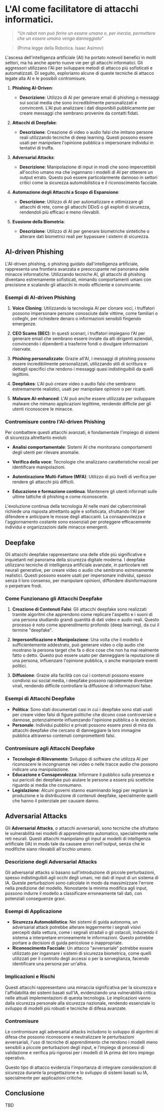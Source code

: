 

# L'AI come facilitatore di attacchi informatici.

> *“Un robot non può ferire un essere umano o, per inerzia, permettere che un essere umano venga danneggiato“*

> (Prima legge della Robotica. Isaac Asimov)

L'ascesa dell'intelligenza artificiale (AI) ha portato notevoli benefici in molti settori, ma ha anche aperto nuove vie per gli attacchi informatici. Gli aggressori utilizzano l'AI per sviluppare metodi di attacco più sofisticati e automatizzati. Di seguito, esploriamo alcune di queste tecniche di attacco legate alla AI e le possibili contromisure.


1. **Phishing AI-Driven**:
   - **Descrizione**: Utilizzo di AI per generare email di phishing o messaggi sui social media che sono incredibilmente personalizzati e convincenti. L'AI può analizzare i dati disponibili pubblicamente per creare messaggi che sembrano provenire da contatti fidati.


2. **Attacchi di Deepfake**:
   - **Descrizione**: Creazione di video o audio falsi che imitano persone reali utilizzando tecniche di deep learning. Questi possono essere usati per manipolare l'opinione pubblica o impersonare individui in tentativi di truffa.


3. **Adversarial Attacks**:
   - **Descrizione**: Manipolazione di input in modi che sono impercettibili all'occhio umano ma che ingannano i modelli di AI per ottenere un output errato. Questo può essere particolarmente dannoso in settori critici come la sicurezza automobilistica e il riconoscimento facciale.


4. **Automazione degli Attacchi a Scopo di Espansione**:
   - **Descrizione**: Utilizzo di AI per automatizzare e ottimizzare gli attacchi di rete, come gli attacchi DDoS o gli exploit di sicurezza, rendendoli più efficaci e meno rilevabili.


5. **Evasione della Biometria**:
   - **Descrizione**: Utilizzo di AI per generare biometriche sintetiche o alterare dati biometrici reali per bypassare i sistemi di sicurezza.



## AI-driven Phishing

L'AI-driven phishing, o phishing guidato dall'intelligenza artificiale, rappresenta una frontiera avanzata e preoccupante nel panorama delle minacce informatiche. Utilizzando tecniche AI, gli attacchi di phishing diventano estremamente sofisticati, mimando comportamenti umani con precisione e scalando gli attacchi in modo efficiente e convincente.

### Esempi di AI-driven Phishing

1. **Voice Cloning**: Utilizzando la tecnologia AI per clonare voci, i truffatori possono impersonare persone conosciute dalle vittime, come familiari o colleghi, per richiedere denaro o informazioni sensibili fingendo emergenze.

2. **CEO Scams (BEC)**: In questi scenari, i truffatori impiegano l'AI per generare email che sembrano essere inviate da alti dirigenti aziendali, convincendo i dipendenti a trasferire fondi o divulgare informazioni riservate.

3. **Phishing personalizzato**: Grazie all'AI, i messaggi di phishing possono essere incredibilmente personalizzati, utilizzando stili di scrittura e dettagli specifici che rendono i messaggi quasi indistinguibili da quelli legittimi.

4. **Deepfakes**: L'AI può creare video o audio falsi che sembrano estremamente realistici, usati per manipolare opinioni o per ricatti.

5. **Malware AI-enhanced**: L'AI può anche essere utilizzata per sviluppare malware che mimano applicazioni legittime, rendendo difficile per gli utenti riconoscere le minacce.

### Contromisure contro l'AI-driven Phishing

Per combattere questi attacchi avanzati, è fondamentale l'impiego di sistemi di sicurezza altrettanto evoluti:

- **Analisi comportamentale**: Sistemi AI che monitorano comportamenti degli utenti per rilevare anomalie.
  
- **Verifica della voce**: Tecnologie che analizzano caratteristiche vocali per identificare manipolazioni.

- **Autenticazione Multi-Fattore (MFA)**: Utilizzo di più livelli di verifica per rendere gli attacchi più difficili.


- **Educazione e formazione continua**: Mantenere gli utenti informati sulle ultime tattiche di phishing e come riconoscerle.

L'evoluzione continua della tecnologia AI nelle mani dei cybercriminali richiede una risposta altrettanto agile e sofisticata, sfruttando l'AI per difendere e anticipare le mosse degli attaccanti. La consapevolezza e l'aggiornamento costante sono essenziali per proteggere efficacemente individui e organizzazioni dalle minacce emergenti.


## Deepfake

Gli attacchi deepfake rappresentano una delle sfide più significative e inquietanti nel panorama della sicurezza digitale moderna. I deepfake utilizzano tecniche di intelligenza artificiale avanzate, in particolare reti neurali generative, per creare video o audio che sembrano estremamente realistici. Questi possono essere usati per impersonare individui, spesso senza il loro consenso, per manipolare opinioni, diffondere disinformazione o perpetrare frodi.

### Come Funzionano gli Attacchi Deepfake

1. **Creazione di Contenuti Falsi**: Gli attacchi deepfake sono realizzati tramite algoritmi che apprendono come replicare l'aspetto e i suoni di una persona studiando grandi quantità di dati video e audio reali. Questo processo è noto come apprendimento profondo (deep learning), da cui il termine "deepfake".

2. **Impersonificazione e Manipolazione**: Una volta che il modello è sufficientemente addestrato, può generare video o clip audio che mostrano la persona target che fa o dice cose che non ha mai realmente fatto o detto. Questo può essere usato per danneggiare la reputazione di una persona, influenzare l'opinione pubblica, o anche manipolare eventi politici.

3. **Diffusione**: Grazie alla facilità con cui i contenuti possono essere condivisi sui social media, i deepfake possono rapidamente diventare virali, rendendo difficile controllare la diffusione di informazioni false.

### Esempi di Attacchi Deepfake

- **Politica**: Sono stati documentati casi in cui i deepfake sono stati usati per creare video falsi di figure politiche che dicono cose controversie o dannose, potenzialmente influenzando l'opinione pubblica o le elezioni.
- **Personale**: Individui pubblici e privati possono essere presi di mira da attacchi deepfake che cercano di danneggiare la loro immagine pubblica attraverso contenuti compromettenti falsi.

### Contromisure agli Attacchi Deepfake

- **Tecnologie di Rilevamento**: Sviluppo di software che utilizza AI per riconoscere le incongruenze nei video o nelle tracce audio che possono indicare una manipolazione.
- **Educazione e Consapevolezza**: Informare il pubblico sulla presenza e sui pericoli dei deepfake può aiutare le persone a essere più scettiche riguardo ai media che consumano.
- **Legislazione**: Alcuni governi stanno esaminando leggi per regolare la produzione e la distribuzione di contenuti deepfake, specialmente quelli che hanno il potenziale per causare danno.

## Adversarial Attacks

Gli **Adversarial Attacks**, o attacchi avversariali, sono tecniche che sfruttano le vulnerabilità nei modelli di apprendimento automatico, specialmente nelle reti neurali. Questi attacchi manipolano gli input ai modelli di intelligenza artificiale (IA) in modo tale da causare errori nell'output, senza che le modifiche siano rilevabili all'occhio umano.

### Descrizione degli Adversarial Attacks

Gli adversarial attacks si basano sull'introduzione di piccole perturbazioni, spesso indistinguibili agli occhi degli umani, nei dati di input di un sistema di IA. Queste perturbazioni sono calcolate in modo da massimizzare l'errore nella predizione del modello. Nonostante la minima modifica agli input, possono indurre il modello a classificare erroneamente tali dati, con potenziali conseguenze gravi.

### Esempi di Applicazione
- **Sicurezza Automobilistica**: Nei sistemi di guida autonoma, un adversarial attack potrebbe alterare leggermente i segnali visivi percepiti dalla vettura, come i segnali stradali o gli ostacoli, inducendo il sistema a interpretare erroneamente le informazioni. Questo potrebbe portare a decisioni di guida pericolose o inappropriate.
- **Riconoscimento Facciale**: Un attacco "avversariale" potrebbe essere utilizzato per ingannare i sistemi di sicurezza biometrica, come quelli utilizzati per il controllo degli accessi o per la sorveglianza, facendo identificare una persona per un'altra.

### Implicazioni e Rischi
Questi attacchi rappresentano una minaccia significativa per la sicurezza e l'affidabilità dei sistemi basati sull'IA, evidenziando una vulnerabilità critica nelle attuali implementazioni di questa tecnologia. Le implicazioni vanno dalla sicurezza personale alla sicurezza nazionale, rendendo essenziale lo sviluppo di modelli più robusti e tecniche di difesa avanzate.

### Contromisure
Le contromisure agli adversarial attacks includono lo sviluppo di algoritmi di difesa che possono riconoscere e neutralizzare le perturbazioni avversariali, l'uso di tecniche di apprendimento che rendono i modelli meno sensibili a piccole perturbazioni degli input, e l'impiego di processi di validazione e verifica più rigorosi per i modelli di IA prima del loro impiego operativo.

Questo tipo di attacco evidenzia l'importanza di integrare considerazioni di sicurezza durante la progettazione e lo sviluppo di sistemi basati su IA, specialmente per applicazioni critiche.


## Conclusione

TBD